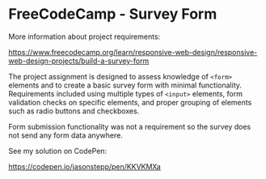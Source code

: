 # FreeCodeCamp - Survey Form

More information about project requirements:

https://www.freecodecamp.org/learn/responsive-web-design/responsive-web-design-projects/build-a-survey-form

The project assignment is designed to assess knowledge of `<form>` elements and to create a basic survey form with minimal functionality. Requirements included using multiple types of `<input>` elements, form validation checks on specific elements, and proper grouping of elements such as radio buttons and checkboxes. 

Form submission functionality was not a requirement so the survey does not send any form data anywhere.

See my solution on CodePen:

https://codepen.io/jasonstepp/pen/KKVKMXa
